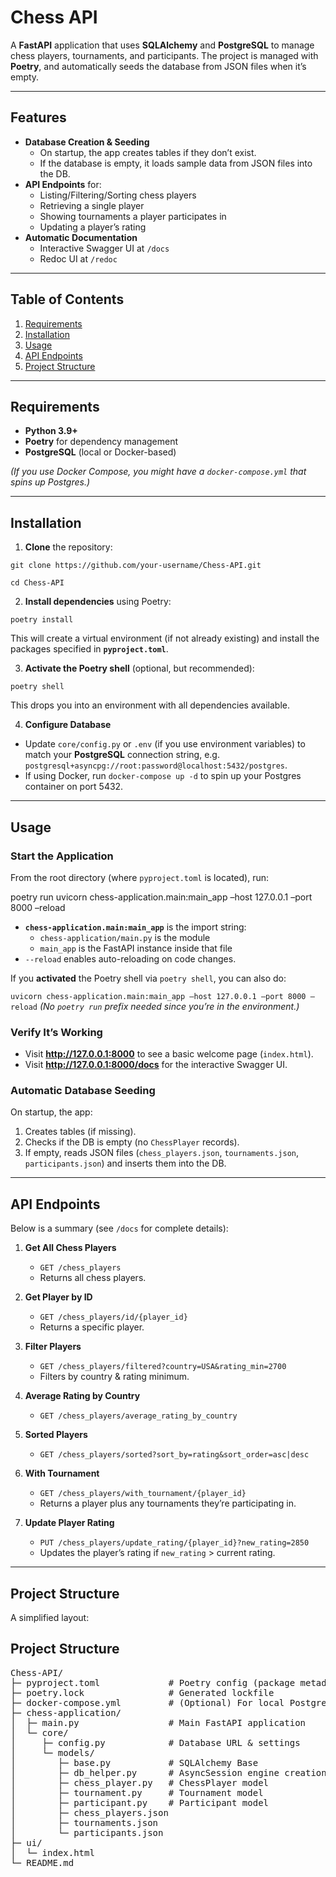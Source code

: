 # Chess API

A **FastAPI** application that uses **SQLAlchemy** and **PostgreSQL** to manage chess players, tournaments, and participants. The project is managed with **Poetry**, and automatically seeds the database from JSON files when it’s empty.

---

## Features

- **Database Creation & Seeding**  
  - On startup, the app creates tables if they don’t exist.  
  - If the database is empty, it loads sample data from JSON files into the DB.
- **API Endpoints** for:
  - Listing/Filtering/Sorting chess players
  - Retrieving a single player
  - Showing tournaments a player participates in
  - Updating a player’s rating
- **Automatic Documentation**  
  - Interactive Swagger UI at `/docs`  
  - Redoc UI at `/redoc`  

---

## Table of Contents

1. [Requirements](#requirements)  
2. [Installation](#installation)  
3. [Usage](#usage)  
4. [API Endpoints](#api-endpoints)  
5. [Project Structure](#project-structure)  

---

## Requirements

- **Python 3.9+**  
- **Poetry** for dependency management  
- **PostgreSQL** (local or Docker-based)  

*(If you use Docker Compose, you might have a `docker-compose.yml` that spins up Postgres.)*

---

## Installation

1. **Clone** the repository:

`git clone https://github.com/your-username/Chess-API.git`

`cd Chess-API`

2. **Install dependencies** using Poetry:

`poetry install`

This will create a virtual environment (if not already existing) and install the packages specified in **`pyproject.toml`**.

3. **Activate the Poetry shell** (optional, but recommended):

`poetry shell`

This drops you into an environment with all dependencies available.

4. **Configure Database**  
- Update `core/config.py` or `.env` (if you use environment variables) to match your **PostgreSQL** connection string, e.g. `postgresql+asyncpg://root:password@localhost:5432/postgres`.  
- If using Docker, run `docker-compose up -d` to spin up your Postgres container on port 5432.

---

## Usage

### Start the Application

From the root directory (where `pyproject.toml` is located), run:

poetry run uvicorn chess-application.main:main_app –host 127.0.0.1 –port 8000 –reload
- **`chess-application.main:main_app`** is the import string:
  - `chess-application/main.py` is the module
  - `main_app` is the FastAPI instance inside that file
- `--reload` enables auto-reloading on code changes.

If you **activated** the Poetry shell via `poetry shell`, you can also do:

`uvicorn chess-application.main:main_app –host 127.0.0.1 –port 8000 –reload`
*(No `poetry run` prefix needed since you’re in the environment.)*

### Verify It’s Working

- Visit **http://127.0.0.1:8000** to see a basic welcome page (`index.html`).  
- Visit **http://127.0.0.1:8000/docs** for the interactive Swagger UI.

### Automatic Database Seeding

On startup, the app:

1. Creates tables (if missing).  
2. Checks if the DB is empty (no `ChessPlayer` records).  
3. If empty, reads JSON files (`chess_players.json`, `tournaments.json`, `participants.json`) and inserts them into the DB.

---

## API Endpoints

Below is a summary (see `/docs` for complete details):

1. **Get All Chess Players**  
   - `GET /chess_players`  
   - Returns all chess players.

2. **Get Player by ID**  
   - `GET /chess_players/id/{player_id}`  
   - Returns a specific player.

3. **Filter Players**  
   - `GET /chess_players/filtered?country=USA&rating_min=2700`  
   - Filters by country & rating minimum.

4. **Average Rating by Country**  
   - `GET /chess_players/average_rating_by_country`

5. **Sorted Players**  
   - `GET /chess_players/sorted?sort_by=rating&sort_order=asc|desc`

6. **With Tournament**  
   - `GET /chess_players/with_tournament/{player_id}`  
   - Returns a player plus any tournaments they’re participating in.

7. **Update Player Rating**  
   - `PUT /chess_players/update_rating/{player_id}?new_rating=2850`  
   - Updates the player’s rating if `new_rating` > current rating.

---

## Project Structure

A simplified layout:
<h2>Project Structure</h2>

<pre>
Chess-API/
├─ pyproject.toml             # Poetry config (package metadata & dependencies)
├─ poetry.lock                # Generated lockfile
├─ docker-compose.yml         # (Optional) For local Postgres
├─ chess-application/
│  ├─ main.py                 # Main FastAPI application
│  └─ core/
│     ├─ config.py            # Database URL & settings
│     └─ models/
│        ├─ base.py           # SQLAlchemy Base
│        ├─ db_helper.py      # AsyncSession engine creation
│        ├─ chess_player.py   # ChessPlayer model
│        ├─ tournament.py     # Tournament model
│        ├─ participant.py    # Participant model
│        ├─ chess_players.json
│        ├─ tournaments.json
│        └─ participants.json
├─ ui/
│  └─ index.html
└─ README.md
</pre>